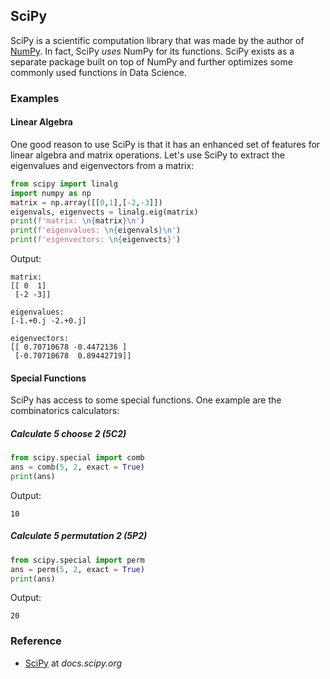 ## SciPy

SciPy is a scientific computation library that was made by the author of [NumPy](/extralibs/numpy). In fact, SciPy _uses_ NumPy for its functions. SciPy exists as a separate package built on top of NumPy and further optimizes some commonly used functions in Data Science.

### Examples

#### Linear Algebra

One good reason to use SciPy is that it has an enhanced set of features for linear algebra and matrix operations. Let's use SciPy to extract the eigenvalues and eigenvectors from a matrix:

```python
from scipy import linalg
import numpy as np
matrix = np.array([[0,1],[-2,-3]])
eigenvals, eigenvects = linalg.eig(matrix)
print(f'matrix: \n{matrix}\n')
print(f'eigenvalues: \n{eigenvals}\n')
print(f'eigenvectors: \n{eigenvects}')
```

Output:

```text
matrix:
[[ 0  1]
 [-2 -3]]

eigenvalues:
[-1.+0.j -2.+0.j]

eigenvectors:
[[ 0.70710678 -0.4472136 ]
 [-0.70710678  0.89442719]]
```

#### Special Functions

SciPy has access to some special functions. One example are the combinatorics calculators:

##### Calculate 5 choose 2 (5C2)

```python
from scipy.special import comb
ans = comb(5, 2, exact = True)
print(ans)
```

Output:

```text
10
```

##### Calculate 5 permutation 2 (5P2)

```python
from scipy.special import perm
ans = perm(5, 2, exact = True)
print(ans)
```

Output:

```text
20
```

### Reference

-   [SciPy](https://docs.scipy.org/doc/scipy/) at _docs.scipy.org_

